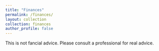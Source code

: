 ```yaml
---
title: "Finances"
permalink: /finances/
layout: collection
collection: finances
author_profile: false
---
```


This is not fancial advice. Please consult a professional for real advice.
